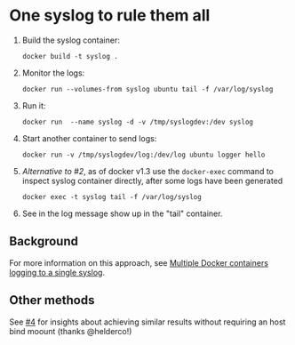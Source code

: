 # One syslog to rule them all

1. Build the syslog container: 

   `docker build -t syslog .`

2. Monitor the logs: 

   `docker run --volumes-from syslog ubuntu tail -f /var/log/syslog`
   
3. Run it: 

   `docker run  --name syslog -d -v /tmp/syslogdev:/dev syslog`

4. Start another container to send logs:

   `docker run -v /tmp/syslogdev/log:/dev/log ubuntu logger hello`


5. *Alternative to #2*, as of docker v1.3 use the `docker-exec` command to inspect syslog container directly, after some logs have been generated
    
    `docker exec -t syslog tail -f /var/log/syslog`

6. See in the log message show up in the "tail" container.


## Background

For more information on this approach, see [Multiple Docker containers logging to a single syslog](http://jpetazzo.github.io/2014/08/24/syslog-docker/).


## Other methods

See [#4](https://github.com/jpetazzo/syslogdocker/issues/4#issue-95955147) for insights about
achieving similar results without requiring an host bind moount (thanks @helderco!)
